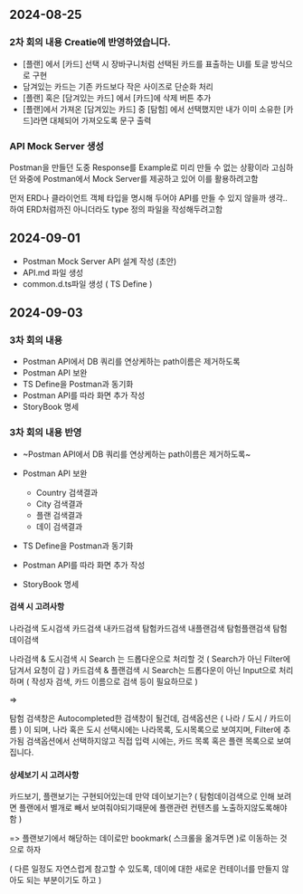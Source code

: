 ## 2024-08-25

### 2차 회의 내용 Creatie에 반영하였습니다.
- [플랜] 에서 [카드] 선택 시 장바구니처럼 선택된 카드를 표출하는 UI를 토글 방식으로 구현
- 담겨있는 카드는 기존 카드보다 작은 사이즈로 단순화 처리
- [플랜] 혹은 [담겨있는 카드] 에서 [카드]에 삭제 버튼 추가
- [플랜]에서 가져온 [담겨있는 카드] 중 [탐험] 에서 선택했지만 내가 이미 소유한 [카드]라면 대체되어 가져오도록 문구 출력

### API Mock Server 생성

Postman을 만들던 도중 Response를 Example로 미리 만들 수 없는 상황이라 고심하던 와중에 Postman에서 Mock Server를 제공하고 있어
이를 활용하려고함

먼저 ERD나 클라이언트 객체 타입을 명시해 두어야 API를 만들 수 있지 않을까 생각..하여 ERD처럼까진 아니더라도 type 정의 파일을 작성해두려고함

## 2024-09-01
- Postman Mock Server API 설계 작성 (초안)
- API.md 파일 생성
- common.d.ts파일 생성 ( TS Define )

## 2024-09-03

### 3차 회의 내용
- Postman API에서 DB 쿼리를 연상케하는 path이름은 제거하도록
- Postman API 보완
- TS Define을 Postman과 동기화
- Postman API를 따라 화면 추가 작성
- StoryBook 명세

### 3차 회의 내용 반영
- ~Postman API에서 DB 쿼리를 연상케하는 path이름은 제거하도록~

- Postman API 보완
  - Country 검색결과
  - City 검색결과
  - 플랜 검색결과
  - 데이 검색결과

- TS Define을 Postman과 동기화
- Postman API를 따라 화면 추가 작성
- StoryBook 명세

#### 검색 시 고려사항

나라검색
도시검색
카드검색
내카드검색
탐험카드검색
내플랜검색
탐험플랜검색
탐험데이검색

나라검색 & 도시검색 시 Search 는 드롭다운으로 처리할 것 ( Search가 아닌 Filter에 담겨서 요청이 감 )
카드검색 & 플랜검색 시 Search는 드롭다운이 아닌 Input으로 처리하며 ( 작성자 검색, 카드 이름으로 검색 등이 필요하므로 )

=>

탐험 검색창은 Autocompleted한 검색창이 될건데, 검색옵션은 ( 나라 / 도시 / 카드이름 ) 이 되며,
나라 혹은 도시 선택시에는 나라목록, 도시목록으로 보여지며, Filter에 추가됨
검색옵션에서 선택하지않고 직접 입력 시에는, 카드 목록 혹은 플랜 목록으로 보여집니다. 

#### 상세보기 시 고려사항

카드보기, 플랜보기는 구현되어있는데 만약 데이보기는? ( 탐험데이검색으로 인해 보려면 플랜에서 별개로 빼서 보여줘야되기때문에 플랜관련 컨텐츠를 노출하지않도록해야함 )

=> 플랜보기에서 해당하는 데이로만 bookmark( 스크롤을 옮겨두면 )로 이동하는 것으로 하자

( 다른 일정도 자연스럽게 참고할 수 있도록, 데이에 대한 새로운 컨테이너를 만들지 않아도 되는 부분이기도 하고 )
